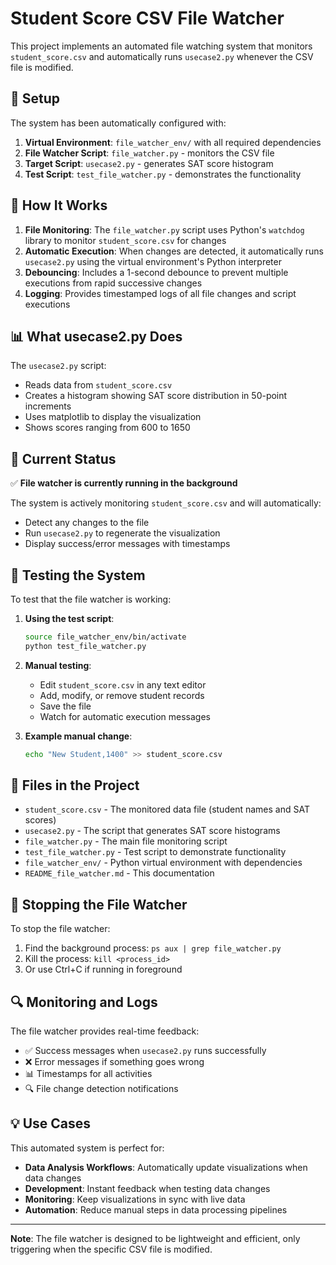 # Student Score CSV File Watcher

This project implements an automated file watching system that monitors `student_score.csv` and automatically runs `usecase2.py` whenever the CSV file is modified.

## 🔧 Setup

The system has been automatically configured with:

1. **Virtual Environment**: `file_watcher_env/` with all required dependencies
2. **File Watcher Script**: `file_watcher.py` - monitors the CSV file
3. **Target Script**: `usecase2.py` - generates SAT score histogram
4. **Test Script**: `test_file_watcher.py` - demonstrates the functionality

## 🚀 How It Works

1. **File Monitoring**: The `file_watcher.py` script uses Python's `watchdog` library to monitor `student_score.csv` for changes
2. **Automatic Execution**: When changes are detected, it automatically runs `usecase2.py` using the virtual environment's Python interpreter
3. **Debouncing**: Includes a 1-second debounce to prevent multiple executions from rapid successive changes
4. **Logging**: Provides timestamped logs of all file changes and script executions

## 📊 What usecase2.py Does

The `usecase2.py` script:
- Reads data from `student_score.csv`
- Creates a histogram showing SAT score distribution in 50-point increments
- Uses matplotlib to display the visualization
- Shows scores ranging from 600 to 1650

## 🎯 Current Status

✅ **File watcher is currently running in the background**

The system is actively monitoring `student_score.csv` and will automatically:
- Detect any changes to the file
- Run `usecase2.py` to regenerate the visualization
- Display success/error messages with timestamps

## 🧪 Testing the System

To test that the file watcher is working:

1. **Using the test script**:
   ```bash
   source file_watcher_env/bin/activate
   python test_file_watcher.py
   ```

2. **Manual testing**:
   - Edit `student_score.csv` in any text editor
   - Add, modify, or remove student records
   - Save the file
   - Watch for automatic execution messages

3. **Example manual change**:
   ```bash
   echo "New Student,1400" >> student_score.csv
   ```

## 📁 Files in the Project

- `student_score.csv` - The monitored data file (student names and SAT scores)
- `usecase2.py` - The script that generates SAT score histograms
- `file_watcher.py` - The main file monitoring script
- `test_file_watcher.py` - Test script to demonstrate functionality
- `file_watcher_env/` - Python virtual environment with dependencies
- `README_file_watcher.md` - This documentation

## 🛑 Stopping the File Watcher

To stop the file watcher:
1. Find the background process: `ps aux | grep file_watcher.py`
2. Kill the process: `kill <process_id>`
3. Or use Ctrl+C if running in foreground

## 🔍 Monitoring and Logs

The file watcher provides real-time feedback:
- ✅ Success messages when `usecase2.py` runs successfully
- ❌ Error messages if something goes wrong
- 📊 Timestamps for all activities
- 🔍 File change detection notifications

## 💡 Use Cases

This automated system is perfect for:
- **Data Analysis Workflows**: Automatically update visualizations when data changes
- **Development**: Instant feedback when testing data changes
- **Monitoring**: Keep visualizations in sync with live data
- **Automation**: Reduce manual steps in data processing pipelines

---

**Note**: The file watcher is designed to be lightweight and efficient, only triggering when the specific CSV file is modified.